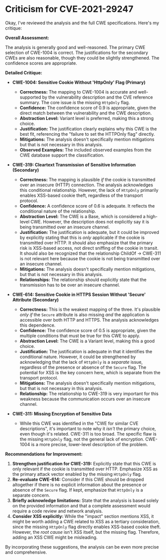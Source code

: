 # Criticism for CVE-2021-29247

Okay, I've reviewed the analysis and the full CWE specifications. Here's my critique:

**Overall Assessment:**

The analysis is generally good and well-reasoned. The primary CWE selection of CWE-1004 is correct. The justifications for the secondary CWEs are also reasonable, though they could be slightly strengthened. The confidence scores are appropriate.

**Detailed Critique:**

*   **CWE-1004: Sensitive Cookie Without 'HttpOnly' Flag (Primary)**

    *   **Correctness:** The mapping to CWE-1004 is accurate and well-supported by the vulnerability description and the CVE reference summary. The core issue *is* the missing `HttpOnly` flag.
    *   **Confidence:** The confidence score of 0.9 is appropriate, given the direct match between the vulnerability and the CWE description.
    *   **Abstraction Level:** Variant level is preferred, making this a strong choice.
    *   **Justification:** The justification clearly explains why this CWE is the best fit, referencing the "failure to set the HTTPOnly flag" directly.
    *   **Mitigations:** The analysis doesn't specifically mention mitigations but that is not necessary in this analysis.
    *   **Observed Examples:** The included observed examples from the CWE database support the classification.

*   **CWE-319: Cleartext Transmission of Sensitive Information (Secondary)**

    *   **Correctness:** The mapping is plausible *if* the cookie is transmitted over an insecure (HTTP) connection. The analysis acknowledges this conditional relationship. However, the lack of `HttpOnly` primarily enables XSS-based cookie theft, regardless of the transport protocol.
    *   **Confidence:** A confidence score of 0.6 is adequate.  It reflects the conditional nature of the relationship.
    *   **Abstraction Level:** The CWE is a Base, which is considered a high-level CWE. However, the description does not explicitly say it is being transmitted over an insecure channel.
    *   **Justification:** The justification is adequate, but it could be improved by explicitly stating that this is *only* applicable if the cookie is transmitted over HTTP. It should also emphasize that the primary risk is XSS-based access, not direct sniffing of the cookie in transit. It should also be recognized that the relationship ChildOf -> CWE-311 is not relevant here because the cookie is not being transmitted over an insecure channel.
    *   **Mitigations:** The analysis doesn't specifically mention mitigations, but that is not necessary in this analysis.
    *   **Relationships:** The relationship should explicitly state that the transmission has to be over an insecure channel.

*   **CWE-614: Sensitive Cookie in HTTPS Session Without 'Secure' Attribute (Secondary)**

    *   **Correctness:** This is the weakest mapping of the three.  It's plausible *only if* the `Secure` attribute is also missing *and* the application is accessible over both HTTP and HTTPS.  The analysis acknowledges this dependence.
    *   **Confidence:** The confidence score of 0.5 is appropriate, given the multiple conditions that must be true for this CWE to apply.
    *   **Abstraction Level:** The CWE is a Variant level, making this a good choice.
    *   **Justification:** The justification is adequate in that it identifies the conditional nature. However, it could be strengthened by acknowledging that the lack of `HttpOnly` is a *separate* issue, regardless of the presence or absence of the `Secure` flag. The potential for XSS is the key concern here, which is separate from the transport protocol.
    *   **Mitigations:** The analysis doesn't specifically mention mitigations, but that is not necessary in this analysis.
    *   **Relationship:** The relationship to CWE-319 is very important for this weakness because the communication occurs over an insecure channel.

*   **CWE-311: Missing Encryption of Sensitive Data**

    *   While this CWE was identified in the "CWE for similar CVE descriptions", it's important to note why it *isn't* the primary choice, even though it's related. CWE-311 is too broad. The specific flaw is the missing `HttpOnly` flag, not the general lack of encryption.  CWE-1004 is a more precise, lower-level description of the problem.

**Recommendations for Improvement:**

1.  **Strengthen justification for CWE-319:** Explicitly state that this CWE is only relevant if the cookie is transmitted over HTTP. Emphasize XSS as the primary attack vector enabled by the missing `HttpOnly` flag.
2.  **Re-evaluate CWE-614:** Consider if this CWE should be dropped altogether if there is no explicit information about the presence or absence of the `Secure` flag. If kept, emphasize that `HttpOnly` is a separate concern.
3.  **Briefly acknowledge limitations:** State that the analysis is based solely on the provided information and that a complete assessment would require a code review and network analysis.
4.  **Consider XSS explicitly:** While the "impact" section mentions XSS, it might be worth adding a CWE related to XSS as a tertiary consideration, since the missing `HttpOnly` flag directly enables XSS-based cookie theft. However, the *root cause* isn't XSS itself, but the missing flag. Therefore, adding an XSS CWE might be misleading.

By incorporating these suggestions, the analysis can be even more precise and comprehensive.
